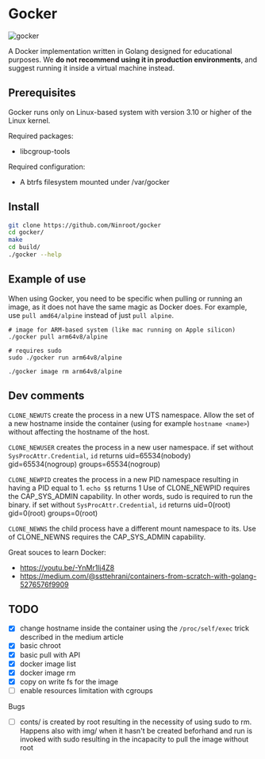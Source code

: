 # Gocker

![gocker](https://user-images.githubusercontent.com/11426226/212131970-c8f78c2c-3441-44d9-bffb-07793f145e87.png)

A Docker implementation written in Golang designed for educational purposes. We __do not recommend using it in production environments__, and suggest running it inside a virtual machine instead.

## Prerequisites

Gocker runs only on Linux-based system with version 3.10 or higher of the Linux kernel.

Required packages:
- libcgroup-tools

Required configuration:
- A btrfs filesystem mounted under /var/gocker

## Install

```bash
git clone https://github.com/Ninroot/gocker
cd gocker/
make
cd build/
./gocker --help
```

## Example of use

When using Gocker, you need to be specific when pulling or running an image, as it does not have the same magic as Docker does. For example, use `pull amd64/alpine` instead of just `pull alpine`.

```shell
# image for ARM-based system (like mac running on Apple silicon)
./gocker pull arm64v8/alpine

# requires sudo
sudo ./gocker run arm64v8/alpine

./gocker image rm arm64v8/alpine
```

## Dev comments

`CLONE_NEWUTS` create the process in a new UTS namespace.
Allow the set of a new hostname inside the container (using for example `hostname <name>`) without affecting the hostname of the host.

`CLONE_NEWUSER` creates the process in a new user namespace.
if set without `SysProcAttr.Credential`, `id` returns uid=65534(nobody) gid=65534(nogroup) groups=65534(nogroup)

`CLONE_NEWPID` creates the process in a new PID namespace resulting in having a PID equal to 1.
`echo $$` returns 1
Use of CLONE_NEWPID requires the CAP_SYS_ADMIN capability. In other words, sudo is required to run the binary.
if set without `SysProcAttr.Credential`, `id` returns uid=0(root) gid=0(root) groups=0(root)

`CLONE_NEWNS` the child process have a different mount namespace to its.
Use of CLONE_NEWNS requires the CAP_SYS_ADMIN capability.

Great souces to learn Docker:
- https://youtu.be/-YnMr1lj4Z8
- https://medium.com/@ssttehrani/containers-from-scratch-with-golang-5276576f9909

## TODO
- [x] change hostname inside the container using the `/proc/self/exec` trick described in the medium article
- [x] basic chroot
- [x] basic pull with API
- [x] docker image list
- [x] docker image rm
- [x] copy on write fs for the image
- [ ] enable resources limitation with cgroups 

Bugs
- [ ] conts/ is created by root resulting in the necessity of using sudo to rm. Happens also with img/ when it hasn't be created beforhand and run is invoked with sudo resulting in the incapacity to pull the image without root 